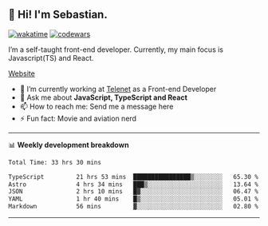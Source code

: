 ## 👋 Hi! I'm Sebastian.

[![wakatime](https://wakatime.com/badge/user/df0036c6-328a-4a39-be9b-e49417ed22a1.svg)](https://wakatime.com/@df0036c6-328a-4a39-be9b-e49417ed22a1)
[![codewars](https://www.codewars.com/users/sebavuye/badges/small)](https://www.codewars.com/users/sebavuye)

I’m a self-taught front-end developer. Currently, my main focus is Javascript(TS) and React.

[Website](https://sebastianvuye.be)

- 🔭 I’m currently working at [Telenet](https://telenet.be/) as a Front-end Developer
- 💬 Ask me about **JavaScript, TypeScript and React**
- 📫 How to reach me: Send me a message here
- ⚡ Fun fact: Movie and aviation nerd

-------

📊 **Weekly development breakdown**

<!--START_SECTION:waka-->

```txt
Total Time: 33 hrs 30 mins

TypeScript         21 hrs 53 mins  ████████████████▒░░░░░░░░   65.30 %
Astro              4 hrs 34 mins   ███▒░░░░░░░░░░░░░░░░░░░░░   13.64 %
JSON               2 hrs 10 mins   █▓░░░░░░░░░░░░░░░░░░░░░░░   06.47 %
YAML               1 hr 40 mins    █▒░░░░░░░░░░░░░░░░░░░░░░░   05.01 %
Markdown           56 mins         ▓░░░░░░░░░░░░░░░░░░░░░░░░   02.80 %
```

<!--END_SECTION:waka-->
-------
